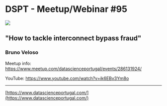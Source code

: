 # DSPT - Meetup/Webinar #95

![](https://secure-content.meetupstatic.com/images/classic-events/504343472/676x380.webp)


## "How to tackle interconnect bypass fraud"
###  Bruno Veloso

Meetup info: https://www.meetup.com/datascienceportugal/events/286131924/

YouTube: https://www.youtube.com/watch?v=ik6EBv3Ym8o

---
[https://www.datascienceportugal.com/](https://www.datascienceportugal.com/)